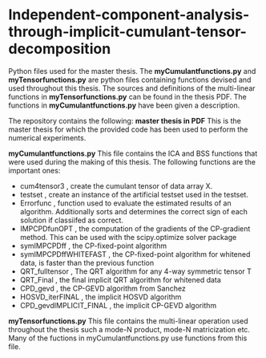 # Independent-component-analysis-through-implicit-cumulant-tensor-decomposition
Python files used for the master thesis. The **myCumulantfunctions.py** and **myTensorfunctions.py** are python files containing functions devised and used throughout this thesis. The sources and definitions of the multi-linear functions in **myTensorfunctions.py** can be found in the thesis PDF. The functions in **myCumulantfunctions.py** have been given a description.

The repository contains the following:
**master thesis in PDF**
This is the master thesis for which the provided code has been used to perform the numerical experiments.

**myCumulantfunctions.py**
This file contains the ICA and BSS functions that were used during the making of this thesis. The following functions are the important ones:
- cum4tensor3            , create the cumulant tensor of data array X.
- testset                , create an instance of the artificial testset used in the testset.
- Errorfunc              , function used to evaluate the estimated results of an algorithm. Additionally sorts and determines the correct sign of each solution if classiifed as correct.
- IMPCPDfunOPT           , the computation of the gradients of the CP-gradient method. This can be used with the scipy.optimize solver package
- symIMPCPDff            , the CP-fixed-point algorithm 
- symIMPCPDffWHITEFAST   , the CP-fixed-point algorithm for whitened data, is faster than the previous function
- QRT_fulltensor         , The QRT algorithm for any 4-way symmetric tensor T
- QRT_Final              , the final implicit QRT algorithm for whitened data
- CPD_gevd               , the CP-GEVD algorithm from Sanchez
- HOSVD_iterFINAL        ,  the implicit HOSVD algorithm
- CPD_gevdIMPLICIT_FINAL , the implicit CP-GEVD algorithm


**myTensorfunctions.py**
This file contains the multi-linear operation used throughout the thesis such a mode-N product, mode-N matricization etc. Many of the fuctions in myCumulantfunctions.py use functions from this file.

